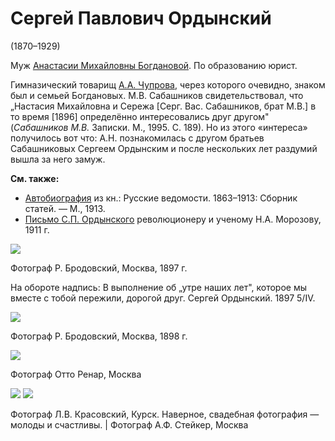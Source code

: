 # Сергей Павлович Ордынский
(1870–1929)

Муж [Анастасии Михайловны Богдановой](AMO.md). По образованию юрист.

Гимназический товарищ [А.А. Чупрова](AACh.md), через которого очевидно, знаком был и семьей Богдановых. М.В. Сабашников свидетельствовал, что „Настасия Михайловна и Сережа [Серг. Вас. Сабашников, брат М.В.] в то время [1896] определённо интересовались друг другом" (*Сабашников М.В.* Записки. М., 1995. С. 189). Но из этого «интереса» получилось вот что: А.Н. познакомилась с другом братьев Сабашниковых Сергеем Ордынским и после нескольких лет раздумий вышла за него замуж.

**См. также:**

- [Автобиография](../docs/SPO-1913.md) из кн.: Русские ведомости. 1863–1913: Сборник статей. — М., 1913.
- [Письмо С.П. Ордынского](../docs/doc-1911-12-11.md) революционеру и ученому Н.А. Морозову, 1911 г.

![](img/SPO-1897.jpg)

Фотограф Р. Бродовский, Москва, 1897 г.

На обороте надпись:
В выполнение об „утре наших лет", которое мы вместе с тобой пережили, дорогой друг.
Сергей Ордынский.
1897 5/IV.

![](img/SPO-1898.jpg)

Фотограф Р. Бродовский, Москва, 1898 г.

![](../Album/img/09-1.jpg)

Фотограф Отто Ренар, Москва

![](img/SPO-AMO.jpg) ![](img/SPO-Steiker.jpg)

Фотограф Л.В. Красовский, Курск.
Наверное, свадебная фотография — молоды и счастливы. | Фотограф А.Ф. Стейкер, Москва